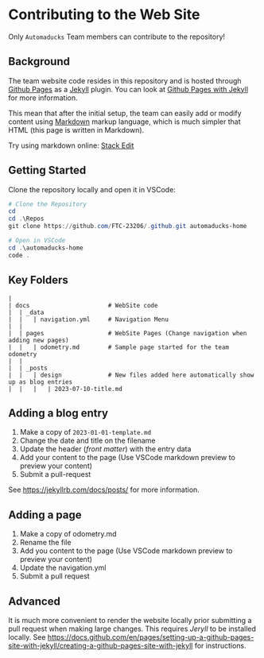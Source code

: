 # Contributing to the Web Site

Only `Automaducks` Team members can contribute to the repository!

## Background

The team website code resides in this repository and is hosted through [Github Pages](https://pages.github.com/) as a [Jekyll](https://jekyllrb.com/) plugin.
You can look at [Github Pages with Jekyll](https://docs.github.com/en/pages/setting-up-a-github-pages-site-with-jekyll) for more information.

This mean that after the initial setup, the team can easily add or modify content using [Markdown](https://www.markdownguide.org/cheat-sheet/) markup language, which is much simpler that HTML (this page is written in Markdown).

Try using markdown online: [Stack Edit](https://stackedit.io/app#)

## Getting Started

Clone the repository locally and open it in VSCode:

```PowerShell
# Clone the Repository
cd
cd .\Repos
git clone https://github.com/FTC-23206/.github.git automaducks-home

# Open in VSCode
cd .\automaducks-home
code .
```

## Key Folders

```PS
|
| docs                      # WebSite code
|  | _data
|  |   | navigation.yml     # Navigation Menu
|  |
|  | pages                  # WebSite Pages (Change navigation when adding new pages)
|  |   | odometry.md        # Sample page started for the team odometry
|  |
|  | _posts
|  |   | design             # New files added here automatically show up as blog entries
|  |   |   | 2023-07-10-title.md

```

## Adding a blog entry

1. Make a copy of `2023-01-01-template.md`
2. Change the date and title on the filename
3. Update the header (*front matter*) with the entry data
4. Add your content to the page (Use VSCode markdown preview to preview your content)
5. Submit a pull-request

See <https://jekyllrb.com/docs/posts/> for more information.

## Adding a page

1. Make a copy of odometry.md
2. Rename the file
3. Add you content to the page (Use VSCode markdown preview to preview your content)
4. Update the navigation.yml
5. Submit a pull request

## Advanced

It is much more convenient to render the website locally prior submitting a pull request when making large changes. This requires *Jeryll* to be installed locally. See <https://docs.github.com/en/pages/setting-up-a-github-pages-site-with-jekyll/creating-a-github-pages-site-with-jekyll> for instructions.
